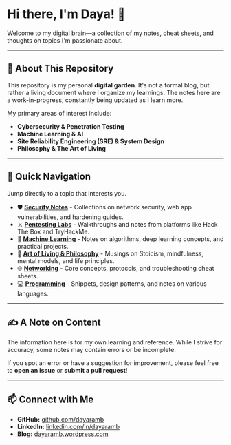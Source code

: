 # Hi there, I'm Daya! 👋

Welcome to my digital brain—a collection of my notes, cheat sheets, and thoughts on topics I'm passionate about.

---

## 🌱 About This Repository

This repository is my personal **digital garden**. It's not a formal blog, but rather a living document where I organize my learnings. The notes here are a work-in-progress, constantly being updated as I learn more.

My primary areas of interest include:
* **Cybersecurity & Penetration Testing**
* **Machine Learning & AI**
* **Site Reliability Engineering (SRE) & System Design**
* **Philosophy & The Art of Living**

---

## 🚀 Quick Navigation

Jump directly to a topic that interests you.

* 🛡️ **[Security Notes](./security/README.md)** - Collections on network security, web app vulnerabilities, and hardening guides.
* ⚔️ **[Pentesting Labs](./pentest/README.md)** - Walkthroughs and notes from platforms like Hack The Box and TryHackMe.
* 🤖 **[Machine Learning](./ml/README.md)** - Notes on algorithms, deep learning concepts, and practical projects.
* 🧘 **[Art of Living & Philosophy](./philosophy/README.md)** - Musings on Stoicism, mindfulness, mental models, and life principles.
* 🌐 **[Networking](./networking/README.md)** - Core concepts, protocols, and troubleshooting cheat sheets.
* 💻 **[Programming](./programming/README.md)** - Snippets, design patterns, and notes on various languages.

---

## ✍️ A Note on Content

The information here is for my own learning and reference. While I strive for accuracy, some notes may contain errors or be incomplete.

If you spot an error or have a suggestion for improvement, please feel free to **open an issue** or **submit a pull request**!

---
## 📫 Connect with Me

* **GitHub:** [github.com/dayaramb](https://github.com/dayaramb)
* **LinkedIn:** [linkedin.com/in/dayaramb](https://linkedin.com/in/dayaramb)
* **Blog:** [dayaramb.wordpress.com](https://dayaramb.wordpress.com)

